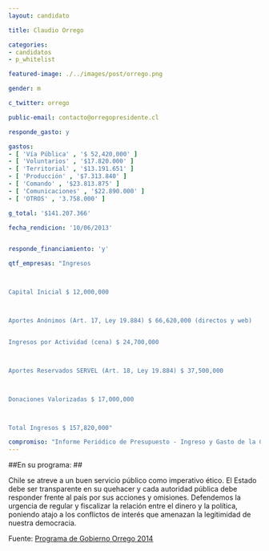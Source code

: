 ```yaml
---
layout: candidato

title: Claudio Orrego

categories: 
- candidatos
- p_whitelist

featured-image: ./../images/post/orrego.png

gender: m

c_twitter: orrego

public-email: contacto@orregopresidente.cl

responde_gasto: y

gastos:
- [ 'Vía Pública' , '$ 52,420,000' ]
- [ 'Voluntarios' , '$17.820.000' ]
- [ 'Territorial' , '$13.191.651' ]
- [ 'Producción' , '$7.313.840' ]
- [ 'Comando' , '$23.813.875' ]
- [ 'Comunicaciones' , '$22.890.000' ]
- [ 'OTROS' , '3.758.000' ]

g_total: '$141.207.366'

fecha_rendicion: '10/06/2013'


responde_financiamiento: 'y'

qtf_empresas: "Ingresos



Capital Inicial $ 12,000,000



Aportes Anónimos (Art. 17, Ley 19.884) $ 66,620,000 (directos y web)


Ingresos por Actividad (cena) $ 24,700,000



Aportes Reservados SERVEL (Art. 18, Ley 19.884) $ 37,500,000



Donaciones Valorizadas $ 17,000,000



Total Ingresos $ 157,820,000"

compromiso: "Informe Periódico de Presupuesto - Ingreso y Gasto de la Campaña (Informe disponible en web de campaña)"
---
```


##En su programa: ##


 Chile se atreve a un buen servicio público como imperativo ético. El Estado debe ser transparente en su quehacer y cada autoridad pública debe responder frente al país por sus acciones y omisiones. Defendemos la urgencia de regular y fiscalizar la relación entre el dinero y la política, poniendo atajo a los conflictos de interés que amenazan la legitimidad de nuestra democracia. 

Fuente: <a href="http://www.orregopresidente.cl/el-buen-servicio-publico-como-imperativo-etico/" target='_blank'>Programa de Gobierno Orrego 2014</a><!-- [Programa de Gobierno Orrego 2014][prog] --> 



[prog]:http://www.orregopresidente.cl/el-buen-servicio-publico-como-imperativo-etico/
